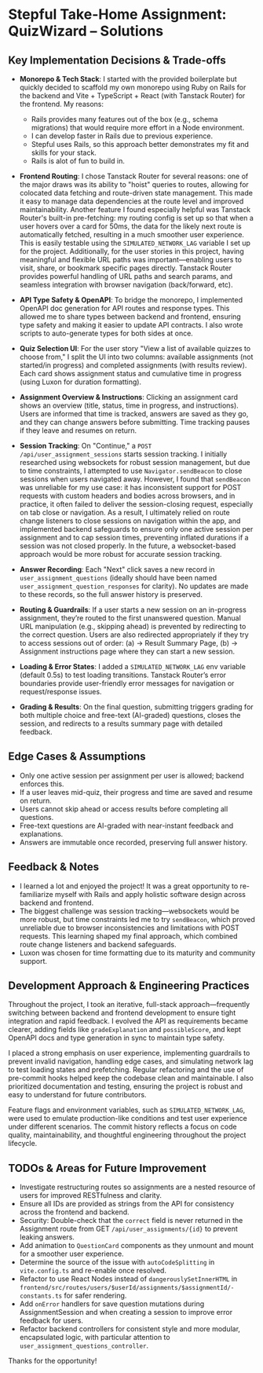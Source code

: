 # Stepful Take-Home Assignment: QuizWizard – Solutions

## Key Implementation Decisions & Trade-offs

- **Monorepo & Tech Stack**: I started with the provided boilerplate but quickly decided to scaffold my own monorepo using Ruby on Rails for the backend and Vite + TypeScript + React (with Tanstack Router) for the frontend. My reasons:
  - Rails provides many features out of the box (e.g., schema migrations) that would require more effort in a Node environment.
  - I can develop faster in Rails due to previous experience.
  - Stepful uses Rails, so this approach better demonstrates my fit and skills for your stack.
  - Rails is alot of fun to build in.

- **Frontend Routing**: I chose Tanstack Router for several reasons: one of the major draws was its ability to "hoist" queries to routes, allowing for colocated data fetching and route-driven state management. This made it easy to manage data dependencies at the route level and improved maintainability. Another feature I found especially helpful was Tanstack Router's built-in pre-fetching: my routing config is set up so that when a user hovers over a card for 50ms, the data for the likely next route is automatically fetched, resulting in a much smoother user experience. This is easily testable using the `SIMULATED_NETWORK_LAG` variable I set up for the project. Additionally, for the user stories in this project, having meaningful and flexible URL paths was important—enabling users to visit, share, or bookmark specific pages directly. Tanstack Router provides powerful handling of URL paths and search params, and seamless integration with browser navigation (back/forward, etc).

- **API Type Safety & OpenAPI**: To bridge the monorepo, I implemented OpenAPI doc generation for API routes and response types. This allowed me to share types between backend and frontend, ensuring type safety and making it easier to update API contracts. I also wrote scripts to auto-generate types for both sides at once.

- **Quiz Selection UI**: For the user story "View a list of available quizzes to choose from," I split the UI into two columns: available assignments (not started/in progress) and completed assignments (with results review). Each card shows assignment status and cumulative time in progress (using Luxon for duration formatting).

- **Assignment Overview & Instructions**: Clicking an assignment card shows an overview (title, status, time in progress, and instructions). Users are informed that time is tracked, answers are saved as they go, and they can change answers before submitting. Time tracking pauses if they leave and resumes on return.

- **Session Tracking**: On "Continue," a `POST /api/user_assignment_sessions` starts session tracking. I initially researched using websockets for robust session management, but due to time constraints, I attempted to use `Navigator.sendBeacon` to close sessions when users navigated away. However, I found that `sendBeacon` was unreliable for my use case: it has inconsistent support for POST requests with custom headers and bodies across browsers, and in practice, it often failed to deliver the session-closing request, especially on tab close or navigation. As a result, I ultimately relied on route change listeners to close sessions on navigation within the app, and implemented backend safeguards to ensure only one active session per assignment and to cap session times, preventing inflated durations if a session was not closed properly. In the future, a websocket-based approach would be more robust for accurate session tracking.

- **Answer Recording**: Each "Next" click saves a new record in `user_assignment_questions` (ideally should have been named `user_assignment_question_responses` for clarity). No updates are made to these records, so the full answer history is preserved.

- **Routing & Guardrails**: If a user starts a new session on an in-progress assignment, they’re routed to the first unanswered question. Manual URL manipulation (e.g., skipping ahead) is prevented by redirecting to the correct question. Users are also redirected appropriately if they try to access sessions out of order: (a) -> Result Summary Page, (b) -> Assignment instructions page where they can start a new session.

- **Loading & Error States**: I added a `SIMULATED_NETWORK_LAG` env variable (default 0.5s) to test loading transitions. Tanstack Router’s error boundaries provide user-friendly error messages for navigation or request/response issues.

- **Grading & Results**: On the final question, submitting triggers grading for both multiple choice and free-text (AI-graded) questions, closes the session, and redirects to a results summary page with detailed feedback.

## Edge Cases & Assumptions

- Only one active session per assignment per user is allowed; backend enforces this.
- If a user leaves mid-quiz, their progress and time are saved and resume on return.
- Users cannot skip ahead or access results before completing all questions.
- Free-text questions are AI-graded with near-instant feedback and explanations.
- Answers are immutable once recorded, preserving full answer history.

## Feedback & Notes

- I learned a lot and enjoyed the project! It was a great opportunity to re-familiarize myself with Rails and apply holistic software design across backend and frontend.
- The biggest challenge was session tracking—websockets would be more robust, but time constraints led me to try `sendBeacon`, which proved unreliable due to browser inconsistencies and limitations with POST requests. This learning shaped my final approach, which combined route change listeners and backend safeguards.
- Luxon was chosen for time formatting due to its maturity and community support.

## Development Approach & Engineering Practices

Throughout the project, I took an iterative, full-stack approach—frequently switching between backend and frontend development to ensure tight integration and rapid feedback. I evolved the API as requirements became clearer, adding fields like `gradeExplanation` and `possibleScore`, and kept OpenAPI docs and type generation in sync to maintain type safety. 

I placed a strong emphasis on user experience, implementing guardrails to prevent invalid navigation, handling edge cases, and simulating network lag to test loading states and prefetching. Regular refactoring and the use of pre-commit hooks helped keep the codebase clean and maintainable. I also prioritized documentation and testing, ensuring the project is robust and easy to understand for future contributors.

Feature flags and environment variables, such as `SIMULATED_NETWORK_LAG`, were used to emulate production-like conditions and test user experience under different scenarios. The commit history reflects a focus on code quality, maintainability, and thoughtful engineering throughout the project lifecycle.

## TODOs & Areas for Future Improvement

- Investigate restructuring routes so assignments are a nested resource of users for improved RESTfulness and clarity.
- Ensure all IDs are provided as strings from the API for consistency across the frontend and backend.
- Security: Double-check that the `correct` field is never returned in the Assignment route from GET `/api/user_assignments/{id}` to prevent leaking answers.
- Add animation to `QuestionCard` components as they unmount and mount for a smoother user experience.
- Determine the source of the issue with `autoCodeSplitting` in `vite.config.ts` and re-enable once resolved.
- Refactor to use React Nodes instead of `dangerouslySetInnerHTML` in `frontend/src/routes/users/$userId/assignments/$assignmentId/-constants.ts` for safer rendering.
- Add `onError` handlers for save question mutations during AssignmentSession and when creating a session to improve error feedback for users.
- Refactor backend controllers for consistent style and more modular, encapsulated logic, with particular attention to `user_assignment_questions_controller`.

Thanks for the opportunity!
